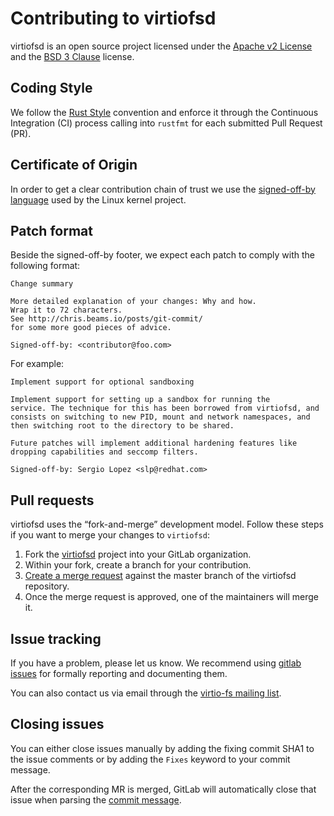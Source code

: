 # Contributing to virtiofsd

virtiofsd is an open source project licensed under the [Apache v2 License](https://opensource.org/licenses/Apache-2.0) and the [BSD 3 Clause](https://opensource.org/licenses/BSD-3-Clause) license.

## Coding Style

We follow the [Rust Style](https://github.com/rust-dev-tools/fmt-rfcs/blob/master/guide/guide.md)
convention and enforce it through the Continuous Integration (CI) process calling into `rustfmt`
for each submitted Pull Request (PR).

## Certificate of Origin

In order to get a clear contribution chain of trust we use the [signed-off-by language](https://01.org/community/signed-process)
used by the Linux kernel project.

## Patch format

Beside the signed-off-by footer, we expect each patch to comply with the following format:

```
Change summary

More detailed explanation of your changes: Why and how.
Wrap it to 72 characters.
See http://chris.beams.io/posts/git-commit/
for some more good pieces of advice.

Signed-off-by: <contributor@foo.com>
```

For example:

```
Implement support for optional sandboxing
    
Implement support for setting up a sandbox for running the
service. The technique for this has been borrowed from virtiofsd, and
consists on switching to new PID, mount and network namespaces, and
then switching root to the directory to be shared.
   
Future patches will implement additional hardening features like
dropping capabilities and seccomp filters.
  
Signed-off-by: Sergio Lopez <slp@redhat.com>
```

## Pull requests

virtiofsd uses the “fork-and-merge” development model. Follow these steps if
you want to merge your changes to `virtiofsd`:

1. Fork the [virtiofsd](https://gitlab.com/virtio-fs/virtiofsd) project
   into your GitLab organization.
2. Within your fork, create a branch for your contribution.
3. [Create a merge request](https://docs.gitlab.com/ee/user/project/merge_requests/creating_merge_requests.html)
   against the master branch of the virtiofsd repository.
4. Once the merge request is approved, one of the maintainers will merge it.

## Issue tracking

If you have a problem, please let us know. We recommend using
[gitlab issues](https://gitlab.com/virtio-fs/virtiofsd/-/issues/new) for formally
reporting and documenting them.

You can also contact us via email through the [virtio-fs mailing list](https://www.redhat.com/mailman/listinfo/virtio-fs).

## Closing issues

You can either close issues manually by adding the fixing commit SHA1 to the issue
comments or by adding the `Fixes` keyword to your commit message.

After the corresponding MR is merged, GitLab will automatically close that issue when parsing the
[commit message](https://docs.gitlab.com/ee/user/project/issues/managing_issues.html#closing-issues-automatically).

